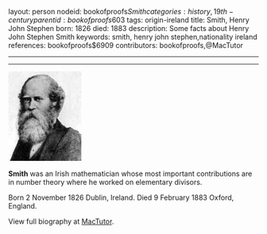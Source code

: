 layout: person
nodeid: bookofproofs$Smith
categories: history,19th-century
parentid: bookofproofs$603
tags: origin-ireland
title: Smith, Henry John Stephen
born: 1826
died: 1883
description: Some facts about Henry John Stephen Smith
keywords: smith, henry john stephen,nationality ireland
references: bookofproofs$6909
contributors: bookofproofs,@MacTutor

---


---

![Smith.jpg](https://github.com/bookofproofs/bookofproofs.github.io/blob/main/_sources/_assets/images/portraits/Smith.jpg?raw=true)

**Smith** was an Irish mathematician whose most important contributions are in number theory where he worked on elementary divisors.

Born 2 November 1826 Dublin, Ireland. Died 9 February 1883 Oxford, England.


View full biography at [MacTutor](https://mathshistory.st-andrews.ac.uk/Biographies/Smith/).